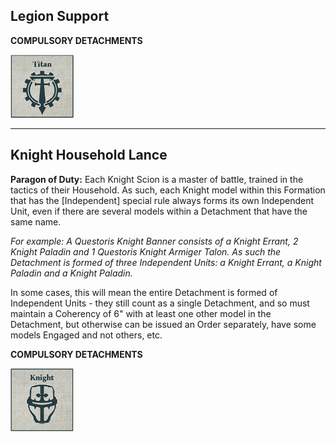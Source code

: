 ## Legion Support

**COMPULSORY DETACHMENTS**

[![](../media/strategic_assets/compulsory_titan.jpg)](detachments.md#titan-detachments)

---

## Knight Household Lance

**Paragon of Duty:** Each Knight Scion is a master of battle, trained in the tactics of their Household. As such, each Knight model within this Formation that has the [Independent] special rule always forms its own Independent Unit, even if there are several models within a Detachment that have the same name.

*For example: A Questoris Knight Banner consists of a Knight Errant, 2 Knight Paladin and 1 Questoris Knight Armiger Talon. As such the Detachment is formed of three Independent Units: a Knight Errant, a Knight Paladin and a Knight Paladin.*

In some cases, this will mean the entire Detachment is formed of Independent Units - they still count as a single Detachment, and so must maintain a Coherency of 6" with at least one other model in the Detachment, but otherwise can be issued an Order separately, have some models Engaged and not others, etc.

**COMPULSORY DETACHMENTS**

[![](../media/strategic_assets/compulsory_knight.jpg)](detachments.md#knight-detachments)
